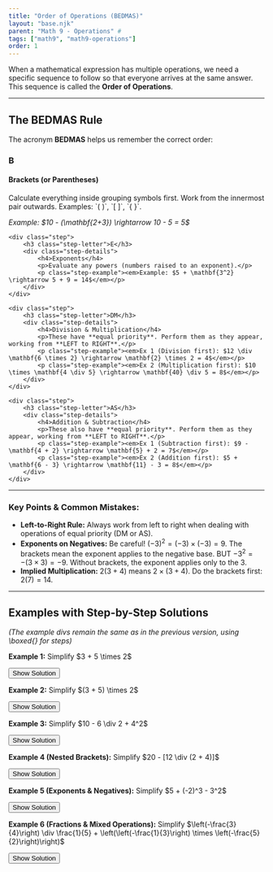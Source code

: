 ```yaml
---
title: "Order of Operations (BEDMAS)"
layout: "base.njk"
parent: "Math 9 - Operations" #
tags: ["math9", "math9-operations"]
order: 1
---
```


When a mathematical expression has multiple operations, we need a specific sequence to follow so that everyone arrives at the same answer. This sequence is called the **Order of Operations**.

---

## The BEDMAS Rule

The acronym **BEDMAS** helps us remember the correct order:

<div class="bedmas-steps">
    <div class="step">
        <h3 class="step-letter">B</h3>
        <div class="step-details">
            <h4>Brackets (or Parentheses)</h4>
            <p>Calculate everything inside grouping symbols first. Work from the innermost pair outwards. Examples: `( )`, `[ ]`, `{ }`.</p>
            <p class="step-example"><em>Example: $10 - (\mathbf{2+3}) \rightarrow 10 - 5 = 5$</em></p>
        </div>
    </div>

    <div class="step">
        <h3 class="step-letter">E</h3>
        <div class="step-details">
            <h4>Exponents</h4>
            <p>Evaluate any powers (numbers raised to an exponent).</p>
            <p class="step-example"><em>Example: $5 + \mathbf{3^2} \rightarrow 5 + 9 = 14$</em></p>
        </div>
    </div>

    <div class="step">
        <h3 class="step-letter">DM</h3>
        <div class="step-details">
            <h4>Division & Multiplication</h4>
            <p>These have **equal priority**. Perform them as they appear, working from **LEFT to RIGHT**.</p>
            <p class="step-example"><em>Ex 1 (Division first): $12 \div \mathbf{6 \times 2} \rightarrow \mathbf{2} \times 2 = 4$</em></p>
            <p class="step-example"><em>Ex 2 (Multiplication first): $10 \times \mathbf{4 \div 5} \rightarrow \mathbf{40} \div 5 = 8$</em></p>
        </div>
    </div>

    <div class="step">
        <h3 class="step-letter">AS</h3>
        <div class="step-details">
            <h4>Addition & Subtraction</h4>
            <p>These also have **equal priority**. Perform them as they appear, working from **LEFT to RIGHT**.</p>
            <p class="step-example"><em>Ex 1 (Subtraction first): $9 - \mathbf{4 + 2} \rightarrow \mathbf{5} + 2 = 7$</em></p>
            <p class="step-example"><em>Ex 2 (Addition first): $5 + \mathbf{6 - 3} \rightarrow \mathbf{11} - 3 = 8$</em></p>
        </div>
    </div>
</div>

---

### Key Points & Common Mistakes:

*   **Left-to-Right Rule:** Always work from left to right when dealing with operations of equal priority (DM or AS).
*   **Exponents on Negatives:** Be careful! $(-3)^2 = (-3) \times (-3) = 9$. The brackets mean the exponent applies to the negative base. BUT $-3^2 = -(3 \times 3) = -9$. Without brackets, the exponent applies only to the 3.
*   **Implied Multiplication:** $2(3+4)$ means $2 \times (3+4)$. Do the brackets first: $2(7) = 14$.

---

## Examples with Step-by-Step Solutions

*(The example divs remain the same as in the previous version, using \boxed{} for steps)*

<div class="example">
    <p><strong>Example 1:</strong> Simplify $3 + 5 \times 2$</p>
    <button class="solution-toggle" aria-expanded="false">Show Solution</button>
    <div class="solution" hidden>
        <p>Following BEDMAS:</p>
        $$
        \begin{align*}
        & 3 + \boxed{5 \times 2} \quad &\text{(M: Multiplication before Addition)} \\
        = & 3 + 10 \\
        = & \boxed{13} \quad &\text{(A: Addition)}
        \end{align*}
        $$
        <p><em>Result: $13$</em></p>
    </div>
</div>

<div class="example">
    <p><strong>Example 2:</strong> Simplify $(3 + 5) \times 2$</p>
    <button class="solution-toggle" aria-expanded="false">Show Solution</button>
    <div class="solution" hidden>
        <p>Following BEDMAS:</p>
        $$
        \begin{align*}
         & \boxed{(3 + 5)} \times 2 \quad &\text{(B: Brackets first)} \\
        = & 8 \times 2 \\
        = & \boxed{16} \quad &\text{(M: Multiplication)}
        \end{align*}
        $$
        <p><em>Result: $16$</em></p>
    </div>
</div>

<div class="example">
    <p><strong>Example 3:</strong> Simplify $10 - 6 \div 2 + 4^2$</p>
    <button class="solution-toggle" aria-expanded="false">Show Solution</button>
    <div class="solution" hidden>
        <p>Step-by-step using BEDMAS:</p>
        $$
        \begin{align*}
         & 10 - 6 \div 2 + \boxed{4^2} \quad & \text{(E: Exponents)} \\
        = & 10 - 6 \div 2 + 16 \\
         & 10 - \boxed{6 \div 2} + 16 \quad & \text{(D/M: Division, left-to-right)} \\
        = & 10 - 3 + 16 \\
         & \boxed{10 - 3} + 16 \quad & \text{(A/S: Subtraction, left-to-right)}\\
        = & 7 + 16 \\
         & \boxed{7 + 16} \quad & \text{(A/S: Addition, left-to-right)}\\
        = & 23
        \end{align*}
        $$
        <p><em>Result: $23$</em></p>
    </div>
</div>

<div class="example">
    <p><strong>Example 4 (Nested Brackets):</strong> Simplify $20 - [12 \div (2 + 4)]$</p>
    <button class="solution-toggle" aria-expanded="false">Show Solution</button>
    <div class="solution" hidden>
        <p>Work from the innermost brackets outwards:</p>
        $$
        \begin{align*}
        & 20 - [12 \div \boxed{(2 + 4)}] \quad & \text{(B: Innermost Bracket)} \\
        = & 20 - [12 \div 6] \\
        = & 20 - \boxed{[12 \div 6]} \quad & \text{(B: Remaining Bracket - Perform Division inside)} \\
        = & 20 - 2 \\
        = & \boxed{18} \quad & \text{(S: Subtraction)}
        \end{align*}
        $$
        <p><em>Result: $18$</em></p>
    </div>
</div>

<div class="example">
    <p><strong>Example 5 (Exponents & Negatives):</strong> Simplify $5 + (-2)^3 - 3^2$</p>
    <button class="solution-toggle" aria-expanded="false">Show Solution</button>
    <div class="solution" hidden>
        <p>Watch the exponents carefully:</p>
        $$
        \begin{align*}
        & 5 + \boxed{(-2)^3} - \boxed{3^2} \quad & \text{(E: Exponents)} \\
          & \quad \text{Note: } (-2)^3 = (-2)(-2)(-2) = -8 \\
          & \quad \text{Note: } 3^2 = 3 \times 3 = 9 \\
        = & 5 + (-8) - 9 \\
        = & 5 - 8 - 9 \\
        = & \boxed{5 - 8} - 9 \quad & \text{(A/S: Subtraction, left-to-right)} \\
        = & -3 - 9 \\
        = & \boxed{-3 - 9} \quad & \text{(A/S: Subtraction)} \\
        = & -12
        \end{align*}
        $$
        <p><em>Result: $-12$</em></p>
    </div>
</div>


<div class="example">
    <p><strong>Example 6 (Fractions & Mixed Operations):</strong> Simplify $\left(-\frac{3}{4}\right) \div \frac{1}{5} + \left(\left(-\frac{1}{3}\right) \times \left(-\frac{5}{2}\right)\right)$</p>
    <button class="solution-toggle" aria-expanded="false">Show Solution</button>
    <div class="solution" hidden>
        <p>Follow BEDMAS with fraction rules:</p>
         $$
        \begin{align*}
        & \left(-\frac{3}{4}\right) \div \frac{1}{5} + \boxed{\left(\left(-\frac{1}{3}\right) \times \left(-\frac{5}{2}\right)\right)} \quad & \text{(B: Innermost Bracket - Multiplication)} \\
          & \quad \text{Calculation: } (-\frac{1}{3}) \times (-\frac{5}{2}) = +\frac{1 \times 5}{3 \times 2} = \frac{5}{6} \\
        = & \left(-\frac{3}{4}\right) \div \frac{1}{5} + \frac{5}{6} \\
        = & \boxed{\left(-\frac{3}{4}\right) \div \frac{1}{5}} + \frac{5}{6} \quad & \text{(D/M: Division - Keep, Change, Flip)} \\
          & \quad \text{Calculation: } (-\frac{3}{4}) \times \frac{5}{1} = -\frac{3 \times 5}{4 \times 1} = -\frac{15}{4} \\
        = & -\frac{15}{4} + \frac{5}{6} \\
        = & \boxed{-\frac{15}{4} + \frac{5}{6}} \quad & \text{(A/S: Addition - Find LCD = 12)} \\
          & \quad \text{Calculation: } -\frac{15 \times 3}{4 \times 3} + \frac{5 \times 2}{6 \times 2} = -\frac{45}{12} + \frac{10}{12} \\
          & \quad = \frac{-45 + 10}{12} = -\frac{35}{12} \\
        = & -\frac{35}{12}
        \end{align*}
        $$
        <p><em>Result: $-\frac{35}{12}$ or $-2\frac{11}{12}$</em></p>
    </div>
</div>
